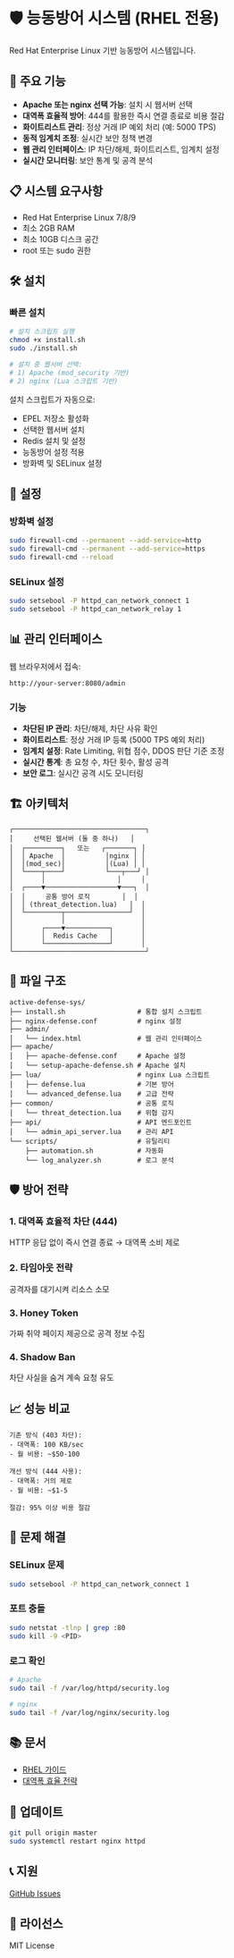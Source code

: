 # 🛡️ 능동방어 시스템 (RHEL 전용)

Red Hat Enterprise Linux 기반 능동방어 시스템입니다.

## 🚀 주요 기능

- **Apache 또는 nginx 선택 가능**: 설치 시 웹서버 선택
- **대역폭 효율적 방어**: 444를 활용한 즉시 연결 종료로 비용 절감
- **화이트리스트 관리**: 정상 거래 IP 예외 처리 (예: 5000 TPS)
- **동적 임계치 조정**: 실시간 보안 정책 변경
- **웹 관리 인터페이스**: IP 차단/해제, 화이트리스트, 임계치 설정
- **실시간 모니터링**: 보안 통계 및 공격 분석

## 📋 시스템 요구사항

- Red Hat Enterprise Linux 7/8/9
- 최소 2GB RAM
- 최소 10GB 디스크 공간
- root 또는 sudo 권한

## 🛠️ 설치

### 빠른 설치

```bash
# 설치 스크립트 실행
chmod +x install.sh
sudo ./install.sh

# 설치 중 웹서버 선택:
# 1) Apache (mod_security 기반)
# 2) nginx (Lua 스크립트 기반)
```

설치 스크립트가 자동으로:
- EPEL 저장소 활성화
- 선택한 웹서버 설치
- Redis 설치 및 설정
- 능동방어 설정 적용
- 방화벽 및 SELinux 설정

## 🔧 설정

### 방화벽 설정

```bash
sudo firewall-cmd --permanent --add-service=http
sudo firewall-cmd --permanent --add-service=https
sudo firewall-cmd --reload
```

### SELinux 설정

```bash
sudo setsebool -P httpd_can_network_connect 1
sudo setsebool -P httpd_can_network_relay 1
```

## 📊 관리 인터페이스

웹 브라우저에서 접속:

```
http://your-server:8080/admin
```

### 기능

- **차단된 IP 관리**: 차단/해제, 차단 사유 확인
- **화이트리스트**: 정상 거래 IP 등록 (5000 TPS 예외 처리)
- **임계치 설정**: Rate Limiting, 위협 점수, DDOS 판단 기준 조정
- **실시간 통계**: 총 요청 수, 차단 횟수, 활성 공격
- **보안 로그**: 실시간 공격 시도 모니터링

## 🏗️ 아키텍처

```
┌─────────────────────────────────┐
│     선택된 웹서버 (둘 중 하나)   │
│  ┌─────────┐   또는   ┌───────┐ │
│  │ Apache  │          │nginx │ │
│  │(mod_sec)│          │(Lua) │ │
│  └────┬────┘          └───┬───┘ │
│       │                  │     │
│  ┌────▼──────────────────▼───┐  │
│  │     공통 방어 로직        │  │
│  │ (threat_detection.lua)   │  │
│  └─────────┬────────────────┘  │
│            │                   │
│       ┌────▼───────────┐       │
│       │  Redis Cache   │       │
│       └────────────────┘       │
└─────────────────────────────────┘
```

## 📁 파일 구조

```
active-defense-sys/
├── install.sh                  # 통합 설치 스크립트
├── nginx-defense.conf          # nginx 설정
├── admin/
│   └── index.html              # 웹 관리 인터페이스
├── apache/
│   ├── apache-defense.conf     # Apache 설정
│   └── setup-apache-defense.sh # Apache 설치
├── lua/                        # nginx Lua 스크립트
│   ├── defense.lua             # 기본 방어
│   └── advanced_defense.lua    # 고급 전략
├── common/                     # 공통 로직
│   └── threat_detection.lua    # 위협 감지
├── api/                        # API 엔드포인트
│   └── admin_api_server.lua    # 관리 API
└── scripts/                    # 유틸리티
    ├── automation.sh           # 자동화
    └── log_analyzer.sh         # 로그 분석
```

## 🛡️ 방어 전략

### 1. 대역폭 효율적 차단 (444)

HTTP 응답 없이 즉시 연결 종료 → 대역폭 소비 제로

### 2. 타임아웃 전략

공격자를 대기시켜 리소스 소모

### 3. Honey Token

가짜 취약 페이지 제공으로 공격 정보 수집

### 4. Shadow Ban

차단 사실을 숨겨 계속 요청 유도

## 📈 성능 비교

```
기존 방식 (403 차단):
- 대역폭: 100 KB/sec
- 월 비용: ~$50-100

개선 방식 (444 사용):
- 대역폭: 거의 제로
- 월 비용: ~$1-5

절감: 95% 이상 비용 절감
```

## 🔧 문제 해결

### SELinux 문제
```bash
sudo setsebool -P httpd_can_network_connect 1
```

### 포트 충돌
```bash
sudo netstat -tlnp | grep :80
sudo kill -9 <PID>
```

### 로그 확인
```bash
# Apache
sudo tail -f /var/log/httpd/security.log

# nginx
sudo tail -f /var/log/nginx/security.log
```

## 📚 문서

- [RHEL 가이드](docs/RHEL_GUIDE.md)
- [대역폭 효율 전략](docs/BANDWIDTH_EFFICIENCY.md)

## 🔄 업데이트

```bash
git pull origin master
sudo systemctl restart nginx httpd
```

## 📞 지원

[GitHub Issues](https://github.com/supersignal/active-defense-sys/issues)

## 📜 라이선스

MIT License